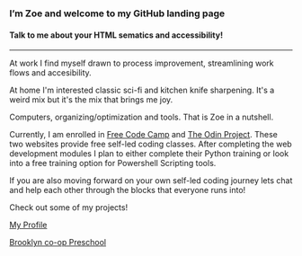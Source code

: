 ### I’m Zoe and welcome to my GitHub landing page

#### Talk to me about your HTML sematics and accessibility!

---
At work I find myself drawn to process improvement, streamlining work flows and accesibility. 

At home I'm interested classic sci-fi and kitchen knife sharpening. It's a weird mix but it's the mix that brings me joy. 

Computers, organizing/optimization and tools. That is Zoe in a nutshell. 

Currently, I am enrolled in [Free Code Camp](https://www.freecodecamp.org) and [The Odin Project](https://www.theodinproject.com). These two websites provide free self-led coding classes. After completing the web development modules I plan to either complete their Python training or look into a free training option for Powershell Scripting tools.

If you are also moving forward on your own self-led coding journey lets chat and help each other through the blocks that everyone runs into!

Check out some of my projects!

[My Profile](https://zoe-moment.github.io/portfolio/)

[Brooklyn co-op Preschool](https://zoe-moment.github.io/bcp/)
